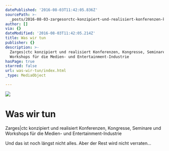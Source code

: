 ```yaml
---
datePublished: '2016-08-03T11:42:05.836Z'
sourcePath: >-
  _posts/2016-08-03-zargesorctc-konzipiert-und-realisiert-konferenzen-kongresse.md
author: []
via: {}
dateModified: '2016-08-03T11:42:05.214Z'
title: Was wir tun
publisher: {}
description: >-
  Zarges|ctc konzipiert und realisiert Konferenzen, Kongresse, Seminare und
  Workshops für die Medien- und Entertainment-Industrie
hasPage: true
starred: false
url: was-wir-tun/index.html
_type: MediaObject

---
```

![](https://the-grid-user-content.s3-us-west-2.amazonaws.com/c8a26bda-02e5-4a88-b64d-b87e654cc0da.jpg)

# Was wir tun

Zarges|ctc konzipiert und realisiert Konferenzen, Kongresse, Seminare und Workshops für die Medien- und Entertainment-Industrie

Und das ist noch längst nicht alles. Aber der Rest wird nicht verraten...